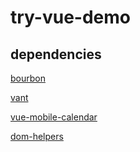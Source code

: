 # try-vue-demo

## dependencies
[bourbon](https://github.com/thoughtbot/bourbon)

[vant](https://github.com/youzan/vant)

[vue-mobile-calendar](https://github.com/lx544690189/vue-mobile-calendar)

[dom-helpers](https://www.npmjs.com/package/dom-helpers)
